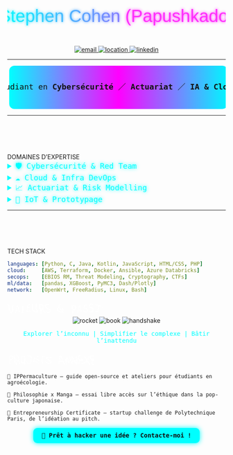 <!-- ==================== TITRE NÉON (SVG) ==================== -->
<div align="center">
  <svg width="600" height="120" viewBox="0 0 600 120" xmlns="http://www.w3.org/2000/svg">
    <defs>
      <filter id="neon">
        <feGaussianBlur stdDeviation="4" result="glow"/>
        <feMerge>
          <feMergeNode in="glow"/>
          <feMergeNode in="SourceGraphic"/>
        </feMerge>
      </filter>
      <linearGradient id="grad" x1="0%" y1="0%" x2="100%" y2="0%">
        <stop offset="0%" stop-color="#0ff"/>
        <stop offset="100%" stop-color="#ff00ff"/>
      </linearGradient>
    </defs>
    <text x="50%" y="60%" text-anchor="middle"
          font-family="Orbitron, sans-serif" font-size="48"
          fill="url(#grad)" filter="url(#neon)"
          style="animation: flicker 2s infinite;">
      Stephen Cohen <tspan fill="#ff2dfc">(Papushkado)</tspan>
    </text>
  </svg>
</div>

<p align="center">
  <a href="mailto:Stephen.cohen.pro@gmail.com">
    <img src="https://img.shields.io/badge/📧-Email-white?style=for-the-badge&logo=gmail&logoColor=red" alt="email"/>
  </a>
  <a href="#">
    <img src="https://img.shields.io/badge/📍-Paris-white?style=for-the-badge&logo=google-maps&logoColor=0055FF" alt="location"/>
  </a>
  <a href="https://www.linkedin.com/in/stephen-cohen-491964163/">
    <img src="https://img.shields.io/badge/🔗-LinkedIn-white?style=for-the-badge&logo=linkedin&logoColor=0A66C2" alt="linkedin"/>
  </a>
</p>

---

<!-- ==================== À PROPOS (fond animé SVG) ==================== -->
<div align="center">
  <svg width="100%" height="100" xmlns="http://www.w3.org/2000/svg">
    <defs>
      <linearGradient id="g2" x1="0%" y1="0%" x2="100%" y2="0%">
        <stop offset="0%" stop-color="#0ff"/>
        <stop offset="50%" stop-color="#ff00ff"/>
        <stop offset="100%" stop-color="#00f7ff"/>
      </linearGradient>
      <rect id="bg" x="0" y="0" width="100%" height="100" rx="12" ry="12"/>
    </defs>
    <use href="#bg" fill="url(#g2)">
      <animate attributeName="x" values="0;400;0" dur="15s" repeatCount="indefinite"/>
    </use>
    <text x="50%" y="55%" text-anchor="middle"
          fill="#111" font-family="Share Tech Mono, monospace" font-size="18">
      Étudiant en <tspan font-weight="bold">Cybersécurité</tspan> ／ 
      <tspan font-weight="bold">Actuariat</tspan> ／ <tspan font-weight="bold">IA & Cloud</tspan>
    </text>
  </svg>
</div>

---

## <svg width="200" height="40" xmlns="http://www.w3.org/2000/svg">
  <defs>
    <filter id="glitch">
      <feTurbulence type="fractalNoise" baseFrequency="0.02" numOctaves="3" result="noise"/>
      <feDisplacementMap in="SourceGraphic" in2="noise" scale="10"/>
    </filter>
  </defs>
  <text x="0" y="30" font-family="Share Tech Mono, monospace" font-size="24" fill="#fff" filter="url(#glitch)">
    DOMAINES D’EXPERTISE
  </text>
</svg>

<details>
  <summary style="color:#0ff; font-family:Orbitron, monospace; font-size:1.1rem; text-shadow:0 0 8px #0ff;">
    🛡️ Cybersécurité & Red Team
  </summary>
  <ul>
    <li><strong>Write-ups CTFs</strong> – exploitation de buffer overflows, forçage RSA sur-mesure, web-hacking (404CTF, UnitedCTF, MidnightCTF).</li>
    <li><strong>IMSI Catcher</strong> – simulateur et reverse-engineering de relais GSM, workshop detection/mitigation.</li>
    <li><strong>SSI Groupama</strong> – audit SWIFT, conformité DORA, méthode EBIOS RM pour cartographie des risques.</li>
  </ul>
</details>

<details>
  <summary style="color:#0ff; font-family:Orbitron, monospace; font-size:1.1rem; text-shadow:0 0 8px #0ff;">
    ☁️ Cloud & Infra DevOps
  </summary>
  <ul>
    <li><strong>DBCluster</strong> – cluster MySQL HA sur AWS, ProxySQL, Terraform & Ansible.</li>
    <li><strong>MapReduce Social</strong> – pipeline EMR pour analyser graphes Twitter (centralité, détection de communautés).</li>
    <li><strong>WiFi Mesh</strong> – OpenWrt & FreeRadius, WPA2-Enterprise, provisioning Docker/Shell.</li>
  </ul>
</details>

<details>
  <summary style="color:#0ff; font-family:Orbitron, monospace; font-size:1.1rem; text-shadow:0 0 8px #0ff;">
    📈 Actuariat & Risk Modelling
  </summary>
  <ul>
    <li><strong>SCOR Internal Model</strong> – ALM/DLM pour ouragans USA, simulation Monte-Carlo, back-tests NOAA.</li>
    <li><strong>Cyber CAT Models</strong> – scénarios sinistres cyber, calibrage pertes, dashboard Dash/Plotly.</li>
    <li><strong>Bayesian Statistics</strong> – MCMC (PyMC3) vs. ML classique pour durée de vie d’équipements.</li>
    <li><strong>Real-Estate Prediction</strong> – XGBoost + DVF, feature engineering géospatial, interface Streamlit.</li>
  </ul>
</details>

<details>
  <summary style="color:#0ff; font-family:Orbitron, monospace; font-size:1.1rem; text-shadow:0 0 8px #0ff;">
    🤖 IoT & Prototypage
  </summary>
  <ul>
    <li><strong>IoT_Telecom</strong> – MQTT, InfluxDB, Grafana en Docker, alerting via Webhooks.</li>
    <li><strong>Indoor Localisation</strong> – Bluetooth fingerprinting, K-NN/SVM, précision &lt; 2 m.</li>
    <li><strong>SMARTIES</strong> – soirées connectées: API WebSocket + capteurs pour show lumières/son.</li>
  </ul>
</details>

---

## <svg width="180" height="40" xmlns="http://www.w3.org/2000/svg">
  <defs>
    <filter id="glitch2">
      <feTurbulence type="turbulence" baseFrequency="0.05" numOctaves="2" result="n2"/>
      <feDisplacementMap in="SourceGraphic" in2="n2" scale="8"/>
    </filter>
  </defs>
  <text x="0" y="30" font-family="Share Tech Mono, monospace" font-size="24" fill="#fff" filter="url(#glitch2)">
    TECH STACK
  </text>
</svg>

```yaml
languages: [Python, C, Java, Kotlin, JavaScript, HTML/CSS, PHP]
cloud:     [AWS, Terraform, Docker, Ansible, Azure Databricks]
secops:    [EBIOS RM, Threat Modeling, Cryptography, CTFs]
ml/data:   [pandas, XGBoost, PyMC3, Dash/Plotly]
network:   [OpenWrt, FreeRadius, Linux, Bash]
```
<svg width="220" height="40" xmlns="http://www.w3.org/2000/svg">
<defs> <filter id="glitch3"> <feTurbulence type="fractalNoise" baseFrequency="0.03" numOctaves="4" result="n3"/> <feDisplacementMap in="SourceGraphic" in2="n3" scale="12"/> </filter> </defs> <text x="0" y="30" font-family="Share Tech Mono, monospace" font-size="24" fill="#fff" filter="url(#glitch3)"> VALEURS & PASSIONS </text> </svg> <div align="center"> <img src="https://img.icons8.com/ios-filled/60/00ffff/rocket.png" alt="rocket"/> <img src="https://img.icons8.com/ios-filled/60/ff00ff/book.png" alt="book"/> <img src="https://img.icons8.com/ios-filled/60/00f7ff/handshake.png" alt="handshake"/> </div> <p align="center" style="font-family:'Share Tech Mono', monospace; color:#0ff;"> Explorer l’inconnu | Simplifier le complexe | Bâtir l’inattendu </p>
<svg width="200" height="40" xmlns="http://www.w3.org/2000/svg">
<defs> <filter id="glitch4"> <feTurbulence type="turbulence" baseFrequency="0.04" numOctaves="3" result="n4"/> <feDisplacementMap in="SourceGraphic" in2="n4" scale="10"/> </filter> </defs> <text x="0" y="30" font-family="Share Tech Mono, monospace" font-size="24" fill="#fff" filter="url(#glitch4)"> PROJETS ANNEXES </text> </svg>

    🌿 IPPermaculture – guide open-source et ateliers pour étudiants en agroécologie.

    🧠 Philosophie x Manga – essai libre accès sur l’éthique dans la pop-culture japonaise.

    💼 Entrepreneurship Certificate – startup challenge de Polytechnique Paris, de l’idéation au pitch.

<div align="center"> <a href="mailto:Stephen.cohen.pro@gmail.com" style="text-decoration:none;"> <span style=" display:inline-block; padding:0.6rem 1.2rem; background:#0ff; color:#111; font-family:Orbitron, monospace; font-weight:bold; border-radius:0.6rem; box-shadow:0 0 12px #0ff; "> 🚀 Prêt à hacker une idée ? Contacte-moi ! </span> </a> </div>

